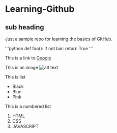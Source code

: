 # Learning-Github 
## sub heading
Just a sample repo for learning the basics of GitHub.

'''python
         def foo():
             if not bar:
             return True
'''

This is a link to [Google](http://www.google.com)

This is an image ![alt text](http://picsum.photos/200/200)



This is list

* Black
* Blue
* Pink

This is a numbered list

1. HTML
2. CSS
3. JAVASCRIPT
   




